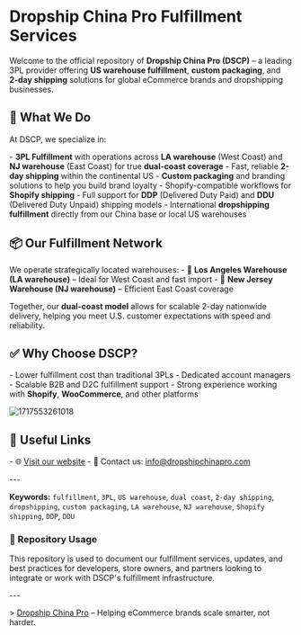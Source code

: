 # Dropship China Pro Fulfillment Services

Welcome to the official repository of **Dropship China Pro (DSCP)** – a leading 3PL provider offering **US warehouse fulfillment**, **custom packaging**, and **2‑day shipping** solutions for global eCommerce brands and dropshipping businesses.

## 🚚 What We Do

At DSCP, we specialize in:

\- **3PL Fulfillment** with operations across **LA warehouse** (West Coast) and **NJ warehouse** (East Coast) for true **dual-coast coverage**
\- Fast, reliable **2-day shipping** within the continental US
\- **Custom packaging** and branding solutions to help you build brand loyalty
\- Shopify-compatible workflows for **Shopify shipping**
\- Full support for **DDP** (Delivered Duty Paid) and **DDU** (Delivered Duty Unpaid) shipping models
\- International **dropshipping fulfillment** directly from our China base or local US warehouses

## 📦 Our Fulfillment Network

We operate strategically located warehouses:
\- 📍 **Los Angeles Warehouse (LA warehouse)** – Ideal for West Coast and fast import
\- 📍 **New Jersey Warehouse (NJ warehouse)** – Efficient East Coast coverage

Together, our **dual-coast model** allows for scalable 2-day nationwide delivery, helping you meet U.S. customer expectations with speed and reliability.

## ✅ Why Choose DSCP?

\- Lower fulfillment cost than traditional 3PLs
\- Dedicated account managers
\- Scalable B2B and D2C fulfillment support
\- Strong experience working with **Shopify**, **WooCommerce**, and other platforms

![1717553261018](C:\Users\Administrator\Documents\WXWork\1688854299588079\Cache\File\2025-06\素材包\工厂20张\1717553261018.jpg)

## 🔗 Useful Links

\- 🌐 [Visit our website](https://dropshipchinapro.com/)
\- 📧 Contact us: info@dropshipchinapro.com

\---

**Keywords:** 
`fulfillment`, `3PL`, `US warehouse`, `dual coast`, `2‑day shipping`, `dropshipping`, `custom packaging`, `LA warehouse`, `NJ warehouse`, `Shopify shipping`, `DDP`, `DDU`

### 📂 Repository Usage

This repository is used to document our fulfillment services, updates, and best practices for developers, store owners, and partners looking to integrate or work with DSCP's fulfillment infrastructure.

\---

\> [Dropship China Pro](https://dropshipchinapro.com/) – Helping eCommerce brands scale smarter, not harder.